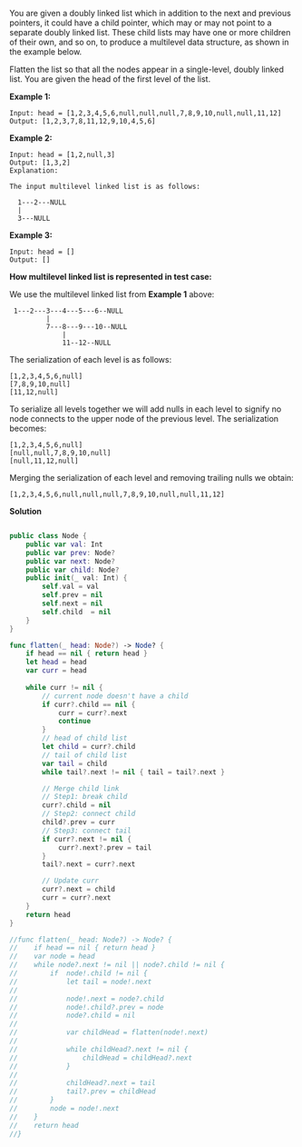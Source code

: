 You are given a doubly linked list which in addition to the next and previous pointers, it could have a child pointer, which may or may not point to a separate doubly linked list. These child lists may have one or more children of their own, and so on, to produce a multilevel data structure, as shown in the example below.

Flatten the list so that all the nodes appear in a single-level, doubly linked list. You are given the head of the first level of the list.

 

**Example 1:**



```
Input: head = [1,2,3,4,5,6,null,null,null,7,8,9,10,null,null,11,12]
Output: [1,2,3,7,8,11,12,9,10,4,5,6]
```

**Example 2:**

```
Input: head = [1,2,null,3]
Output: [1,3,2]
Explanation:

The input multilevel linked list is as follows:

  1---2---NULL
  |
  3---NULL
```

**Example 3:**

```
Input: head = []
Output: []
```

 

**How multilevel linked list is represented in test case:**

We use the multilevel linked list from **Example 1** above:

```
 1---2---3---4---5---6--NULL
         |
         7---8---9---10--NULL
             |
             11--12--NULL
```

The serialization of each level is as follows:

```
[1,2,3,4,5,6,null]
[7,8,9,10,null]
[11,12,null]
```

To serialize all levels together we will add nulls in each level to signify no node connects to the upper node of the previous level. The serialization becomes:

```
[1,2,3,4,5,6,null]
[null,null,7,8,9,10,null]
[null,11,12,null]
```

Merging the serialization of each level and removing trailing nulls we obtain:

```
[1,2,3,4,5,6,null,null,null,7,8,9,10,null,null,11,12]
```

**Solution**

```swift

public class Node {
    public var val: Int
    public var prev: Node?
    public var next: Node?
    public var child: Node?
    public init(_ val: Int) {
        self.val = val
        self.prev = nil
        self.next = nil
        self.child  = nil
    }
}

func flatten(_ head: Node?) -> Node? {
    if head == nil { return head }
    let head = head
    var curr = head
    
    while curr != nil {
        // current node doesn't have a child
        if curr?.child == nil {
            curr = curr?.next
            continue
        }
        // head of child list
        let child = curr?.child
        // tail of child list
        var tail = child
        while tail?.next != nil { tail = tail?.next }

        // Merge child link
        // Step1: break child
        curr?.child = nil
        // Step2: connect child
        child?.prev = curr
        // Step3: connect tail
        if curr?.next != nil {
            curr?.next?.prev = tail
        }
        tail?.next = curr?.next

        // Update curr
        curr?.next = child
        curr = curr?.next
    }
    return head
}

//func flatten(_ head: Node?) -> Node? {
//    if head == nil { return head }
//    var node = head
//    while node?.next != nil || node?.child != nil {
//        if  node!.child != nil {
//            let tail = node!.next
//
//            node!.next = node?.child
//            node!.child?.prev = node
//            node?.child = nil
//
//            var childHead = flatten(node!.next)
//
//            while childHead?.next != nil {
//                childHead = childHead?.next
//            }
//
//            childHead?.next = tail
//            tail?.prev = childHead
//        }
//        node = node!.next
//    }
//    return head
//}
```

